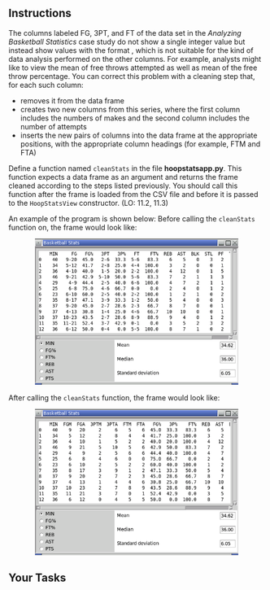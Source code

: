 <!-- manual -->

## Instructions

The columns labeled FG, 3PT, and FT of the data set in the _Analyzing Basketball Statistics_ case study do not show a single integer value but instead show values with the format <makes-attempts>, which is not suitable for the kind of data analysis performed on the other columns. For example, analysts might like to view the mean of free throws attempted as well as mean of the free throw percentage. You can correct this problem with a cleaning step that, for each such column:

- removes it from the data frame
- creates two new columns from this series, where the first column includes the numbers of makes and the second column includes the number of attempts
- inserts the new pairs of columns into the data frame at the appropriate positions, with the appropriate column headings (for example, FTM and FTA)

Define a function named `cleanStats` in the file **hoopstatsapp.py**. This function expects a data frame as an argument and returns the frame cleaned according to the steps listed previously. You should call this function after the frame is loaded from the CSV file and before it is passed to the `HoopStatsView` constructor. (LO: 11.2, 11.3)

An example of the program is shown below:
Before calling the `cleanStats` function on, the frame would look like:

<center>
<img src="../assets/chapter11ex06-1.png" alt="Before" width="400"/>
</center>

After calling the `cleanStats` function, the frame would look like:

<center>
<img src="../assets/chapter11ex06-2.png" alt="After" width="400"/>
</center>

## Your Tasks
